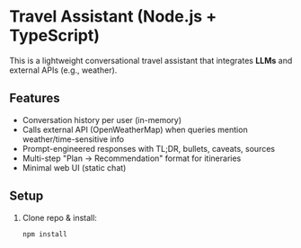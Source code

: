 # Travel Assistant (Node.js + TypeScript)

This is a lightweight conversational travel assistant that integrates **LLMs** and external APIs (e.g., weather).

## Features
- Conversation history per user (in-memory)
- Calls external API (OpenWeatherMap) when queries mention weather/time-sensitive info
- Prompt-engineered responses with TL;DR, bullets, caveats, sources
- Multi-step "Plan → Recommendation" format for itineraries
- Minimal web UI (static chat)

## Setup
1. Clone repo & install:
   ```bash
   npm install

